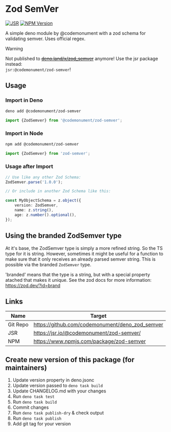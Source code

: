 # Zod SemVer

[![JSR](https://jsr.io/badges/@codemonument/zod-semver)](https://jsr.io/@codemonument/zod-semver/)
[![NPM Version](https://img.shields.io/npm/v/zod-semver?style=flat&logo=npm&color=CB3435)
](https://www.npmjs.com/package/zod-semver)

A simple deno module by @codemonument with a zod schema for validating semver.
Uses official regex.

> [!WARNING]
> Not published to ~~[deno.land/x/zod_semver](https://deno.land/x/zod_semver)~~ anymore! Use the jsr package instead:  
> `jsr:@codemonument/zod-semver`!

## Usage

### Import in Deno

```bash
deno add @codemonument/zod-semver
```

```ts
import {ZodSemver} from '@codemonument/zod-semver';
```

### Import in Node

```bash
npm add @codemonument/zod-semver
```

```ts
import {ZodSemver} from 'zod-semver';
```

### Usage after Import

```ts
// Use like any other Zod Schema:
ZodSemver.parse('1.0.0');

// Or include in another Zod Schema like this:

const MyObjectSchema = z.object({
	version: ZodSemver,
	name: z.string(),
	age: z.number().optional(),
});
```

## Using the branded ZodSemver type

At it's base, the ZodSemver type is simply a more refined string. So the TS type for it is string.
However, sometimes it might be useful for a function to make sure that it only receives an already parsed semver string.
This is possible via the branded `ZodSemver` type.

'branded' means that the type is a string, but with a special property atached that makes it unique.
See the zod docs for more information: <https://zod.dev/?id=brand>

## Links

| Name     | Target                                          |
| -------- | ----------------------------------------------- |
| Git Repo | https://github.com/codemonument/deno_zod_semver |
| JSR      | https://jsr.io/@codemonument/zod-semver/        |
| NPM      | https://www.npmjs.com/package/zod-semver        |

## Create new version of this package (for maintainers)

1. Update version property in deno.jsonc
2. Update version passed to `deno task build`
3. Update CHANGELOG.md with your changes
4. Run `deno task test`
5. Run `deno task build`
6. Commit changes
7. Run `deno task publish-dry` & check output
8. Run `deno task publish`
9. Add git tag for your version
